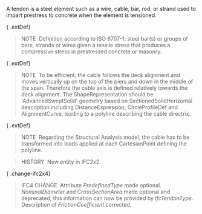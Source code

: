 A tendon is a steel element such as a wire, cable, bar, rod, or strand used to impart prestress to concrete when the element is tensioned.

{ .extDef}
> NOTE&nbsp; Definition according to ISO 6707-1: steel bar(s) or groups of bars, strands or wires given a tensile stress that produces a compressive stress in prestressed concrete or masonry.

{ .extDef}
> NOTE&nbsp; To be efficient, the cable follows the deck alignment and moves vertically up on the top of the piers and down in the middle of the span. Therefore the cable axis is defined relatively towards the deck alignment. The ShapeRepresentation should be 'AdvancedSweptSolid' geometry based on SectionedSolidHorizontal description including DistanceExpression, CircleProfileDef and AlignmentCurve, leading to a polyline describing the cable directrix.

{ .extDef}
> NOTE&nbsp; Regarding the Structural Analysis model, the cable has to be transformed into loads applied at each CartesianPoint defining the polyline.

> HISTORY&nbsp; New entity in IFC2x2.

{ .change-ifc2x4}
> IFC4 CHANGE&nbsp; Attribute _PredefinedType_ made optional. _NominalDiameter_ and _CrossSectionArea_ made optional and deprecated; this information can now be provided by _IfcTendonType_. Description of _FrictionCoefficient_ corrected.